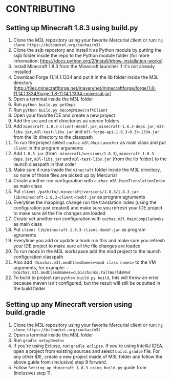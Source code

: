 CONTRIBUTING
============

Setting up Minecraft 1.8.3 using build.py
-----------------------------------------
1. Clone the M3L repository using your favorite Mercurial client or run: `hg clone https://bitbucket.org/cuchaz/m3l`
2. Clone the ssjb repostory and install it as Python module by putting the ssjb folder inside the repo to the Python module folder (for more information: https://docs.python.org/2/install/#how-installation-works)
3. Install Minecraft 1.8.3 from the Minecraft launcher if it's not already installed
4. Download Forge 11.14.1.1334 and put it in the lib folder inside the M3L directory (http://files.minecraftforge.net/maven/net/minecraftforge/forge/1.8-11.14.1.1334/forge-1.8-11.14.1.1334-universal.jar)
5. Open a terminal inside the M3L folder
6. Run `python build.py getDeps`
7. Run `python build.py decompMinecraftClient`
8. Open your favorite IDE and create a new project
9. Add the src and conf directories as source folders
10. Add `minecraft-1.8.3-client-deobf.jar`, `minecraft-1.8.3-deps.jar`, `m3l-libs.jar`, `m3l-test-libs.jar` and `m3l-forge-api-1.8.3-0.3b-1334.jar` from the lib directory to the classpath
11. To run the project select `cuchaz.m3l.MainLauncher` as main class and put `client` in the program arguments
12. Add `1.8.3.jar` (from `.minecraft/versions/1.8.3`), `minecraft-1.8.3-deps.jar`, `m3l-libs.jar` and `m3l-test-libs.jar` (from the lib folder) to the launch classpath in that order
13. Make sure it runs inside the `minecraft` folder inside the M3L directory, so none of those files are picked up by Mercurial
14. Create another run configuration with `cuchaz.m3l.MainTranslationIndex` as main class
15. Put `client /path/to/.minecraft/versions/1.8.3/1.8.3.jar lib/minecraft-1.8.3-client-deobf.jar` as program agruments
16. Everytime the mappings change run the translation index (using the configuration just created) and make sure you refresh your IDE project to make sure all the file changes are loaded
17. Create yet another run configuration with `cuchaz.m3l.MainCompileHooks` as main class
18. Put `client lib/minecraft-1.8.3-client-deobf.jar` as program agruments
19. Everytime you add or update a hook run this and make sure you refresh your IDE project to make sure all the file changes are loaded
20. To run mods in the M3L workspace add the mod project to the launch configuration classpath
21. Also add `-Dcuchaz.m3l.modClassNames=<mod class names>` to the VM arguments, for example: `-Dcuchaz.m3l.modClassNames=cubicchunks.TallWorldsMod`
22. To build to project run `python build.py build`, this will throw an error because maven isn't configured, but the result will still be ouputted in the build folder

Setting up any Minecraft version using build.gradle
---------------------------------------------------
1. Clone the M3L repository using your favorite Mercurial client or run: `hg clone https://bitbucket.org/cuchaz/m3l`
2. Open a terminal inside the M3L folder
3. Run `gradle setupDevEnv`
4. If you're using Eclipse, run `gradle eclipse`.
   If you're using IntelliJ IDEA, open a project from existing sources and select `build.gradle` file.
   For any other IDE, create a new project inside of M3L folder and follow the above guide from (inclusive) step 9 forward.
5. Follow `Setting up Minecraft 1.8.3 using build.py` guide from (inclusive) step 11.